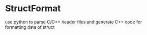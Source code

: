 # StructFormat
use python to parse C/C++ header files and generate C++ code for formatting data of struct
